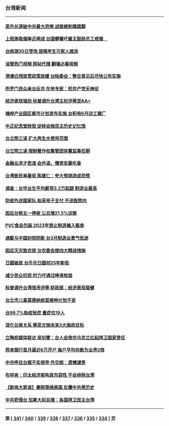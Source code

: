 ### 台湾新闻
---
#### [英外长道破中共最大恐惧 战狼被刺痛跳脚](../../pages/ncid1349361/n13723555.md?04300845) 
#### [上班族吸烟率近两成 台国健署吁雇主鼓励员工戒烟　](../../pages/ncid1349361/n13723407.md?04300845) 
#### [台统测30日登场 居隔考生可家人接送](../../pages/ncid1349361/n13723405.md?04300845) 
#### [油管热门视频 网站代理 翻墙必看视频](http://209.222.30.114:81/youtube.html?04300845)
#### [港澳白领放宽政策放缓 台陆委会：整合意见后尽快公布实施](../../pages/ncid1349361/n13723406.md?04300845) 
#### [所罗门民众亲台反共 在地专家：拒共产党无神论](../../pages/ncid1349361/n13723470.md?04300845) 
#### [经济表现强劲 标普调升台湾主权评等至AA+](../../pages/ncid1349361/n13723434.md?04300845) 
#### [楠梓产业园区都市计划发布实施 台积电6月动工建厂](../../pages/ncid1349361/n13723510.md?04300845) 
#### [中正纪念堂转型 促转会抛民主历史记忆馆](../../pages/ncid1349361/n13723505.md?04300845) 
#### [台立院三读 扩大再生水使用范围](../../pages/ncid1349361/n13723507.md?04300845) 
#### [台立院三读 限制著作权集管团体董监事任期](../../pages/ncid1349361/n13723508.md?04300845) 
#### [金融业求才若渴 会外语、懂资安最吃香](../../pages/ncid1349361/n13723513.md?04300845) 
#### [台湾致死率最低 陈建仁：夸大预测造成恐慌](../../pages/ncid1349361/n13723458.md?04300845) 
#### [调查：台毕业生平均薪资3.2万起跳 制造业最高](../../pages/ncid1349361/n13723455.md?04300845) 
#### [防疫外送国家队 拟采电子支付 不送医院内](../../pages/ncid1349361/n13723464.md?04300845) 
#### [因应台铁五一停驶 公总增21.5%运能](../../pages/ncid1349361/n13723463.md?04300845) 
#### [PVC食品包装 2023年禁止制造输入贩卖](../../pages/ncid1349361/n13723466.md?04300845) 
#### [通膨与中国封控阴影 台3月制造业景气低迷](../../pages/ncid1349361/n13723429.md?04300845) 
#### [因应天灾致农损 台农委会提四大精进措施](../../pages/ncid1349361/n13723468.md?04300845) 
#### [日圆破底 台币兑日圆创25年新低](../../pages/ncid1349361/n13723430.md?04300845) 
#### [减少民众抗拒 时力吁通过唾液检验](../../pages/ncid1349361/n13723431.md?04300845) 
#### [标普调升台湾信用评等 财政部：经济表现稳健](../../pages/ncid1349361/n13723435.md?04300845) 
#### [台北市儿童莫德纳疫苗接种计划不变](../../pages/ncid1349361/n13723404.md?04300845) 
#### [台99.7%染疫轻症 重症仅19人](../../pages/ncid1349361/n13723402.md?04300845) 
#### [深化台美关系 蔡英文抛未来3大施政目标](../../pages/ncid1349361/n13723347.md?04300845) 
#### [立陶宛媒体联访 吴钊燮：台人会效仿乌克兰扛起捍卫国家责任](../../pages/ncid1349361/n13723236.md?04300845) 
#### [将来银行首月逼近6万开户 每户平均存款为业界2倍](../../pages/ncid1349361/n13723294.md?04300845) 
#### [中共呼应台媒不实报导 外交部：遗憾谴责](../../pages/ncid1349361/n13723249.md?04300845) 
#### [布林肯：印太经济架构具包容性 不会排除台湾](../../pages/ncid1349361/n13723445.md?04300845) 
#### [【新闻大家谈】秦刚笼络美国 反爆中共黑历史](../../pages/ncid1349361/n13722995.md?04300845) 
#### [中共若侵台 加拿大前总理：各国捍卫民主台湾](../../pages/ncid1349361/n13723232.md?04300845) 

---
#### 第 [ [341](./341.md?04300845) / [340](./340.md?04300845) / [339](./339.md?04300845) / [338](./338.md?04300845) / [337](./337.md?04300845) / [336](./336.md?04300845) / [335](./335.md?04300845) / [334](./334.md?04300845) ] 页
